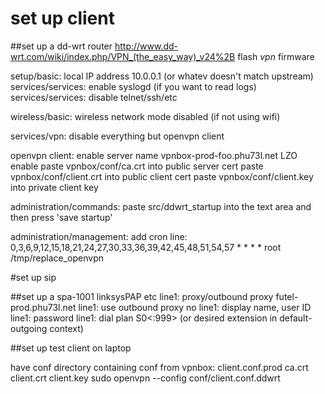 # set up client

##set up a dd-wrt router
http://www.dd-wrt.com/wiki/index.php/VPN_(the_easy_way)_v24%2B
flash _vpn_ firmware

setup/basic: local IP address 10.0.0.1 (or whatev doesn't match upstream)
services/services: enable syslogd (if you want to read logs)
services/services: disable telnet/ssh/etc

wireless/basic: wireless network mode disabled (if not using wifi)

services/vpn:
disable everything but openvpn client

openvpn client:
enable
server name vpnbox-prod-foo.phu73l.net
LZO enable
paste vpnbox/conf/ca.crt into public server cert
paste vpnbox/conf/client.crt into public client cert
paste vpnbox/conf/client.key into private client key

administration/commands:
paste src/ddwrt_startup into the text area and then press 'save startup'

administration/management: add cron line:
0,3,6,9,12,15,18,21,24,27,30,33,36,39,42,45,48,51,54,57 * * * * root /tmp/replace_openvpn


#set up sip

##set up a spa-1001 linksysPAP etc
line1: proxy/outbound proxy futel-prod.phu73l.net
line1: use outbound proxy no
line1: display name, user ID <extension>
line1: password <secret>
line1: dial plan S0<:999> (or desired extension in default-outgoing context)


##set up test client on laptop

have conf directory containing conf from vpnbox:
client.conf.prod ca.crt client.crt client.key
sudo openvpn --config conf/client.conf.ddwrt
